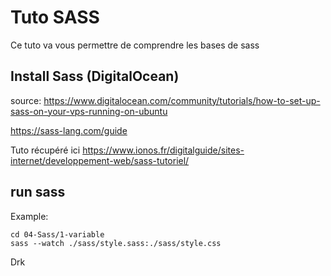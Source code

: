 # Tuto SASS

Ce tuto va vous permettre de comprendre les bases de sass

## Install Sass (DigitalOcean)

source:
https://www.digitalocean.com/community/tutorials/how-to-set-up-sass-on-your-vps-running-on-ubuntu

https://sass-lang.com/guide

Tuto récupéré ici
https://www.ionos.fr/digitalguide/sites-internet/developpement-web/sass-tutoriel/

## run sass
Example:
```
cd 04-Sass/1-variable
sass --watch ./sass/style.sass:./sass/style.css
```

Drk